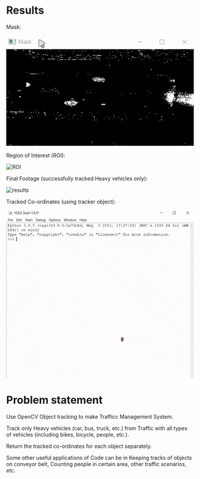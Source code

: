 # Results

Mask:

![mask](gifs/mask.gif)

Region of Interest (ROI):

![ROI](gifs/ROI.gif)

Final Footage (successfully tracked Heavy vehicles only):

![results](gifs/results.gif)

Tracked Co-ordinates (using tracker object):

![Co-ordinates](gifs/co-ordinates.gif)


# Problem statement

Use OpenCV Object tracking to make Trafficc Management System. 

Track only Heavy vehicles (car, bus, truck, etc.) from Traffic with all types of vehicles (including bikes, bicycle, people, etc.). 

Return the tracked co-ordinates for each object separately.




Some other useful applications of Code can be in Keeping tracks of objects on conveyor belt, Counting people in certain area, other traffic scenarios, etc.
